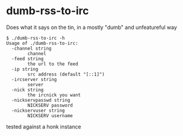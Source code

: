 dumb-rss-to-irc
===

Does what it says on the tin, in a mostly "dumb" and unfeatureful way

```
$ ./dumb-rss-to-irc -h
Usage of ./dumb-rss-to-irc:
  -channel string
        channel
  -feed string
        the url to the feed
  -ip string
        src address (default "[::1]")
  -ircserver string
        server
  -nick string
        the ircnick you want
  -nickservpasswd string
        NICKSERV password
  -nickservuser string
        NICKSERV username
```

tested against a honk instance